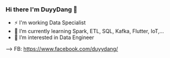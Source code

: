 ### Hi there I'm DuyyDang 👋
- ⚡ I'm working Data Specialist
- 🌱 I’m currently learning Spark, ETL, SQL,  Kafka, Flutter, IoT,...
- 👀 I’m interested in Data Engineer

--> FB: https://www.facebook.com/duyydang/
